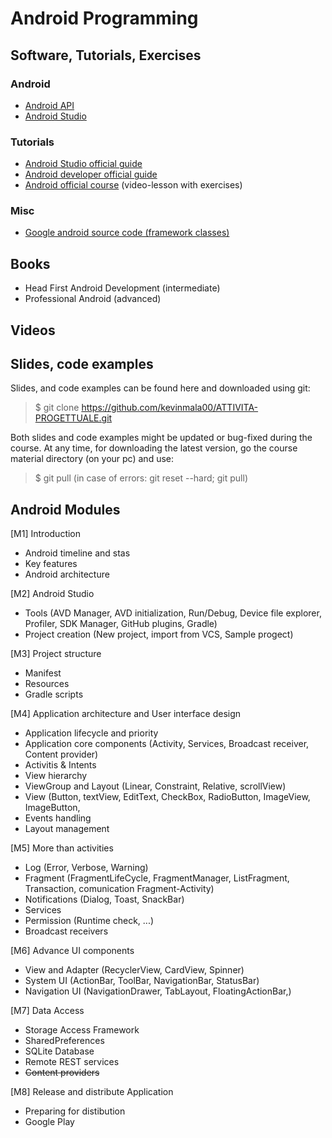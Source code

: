 # Android Programming

## Software, Tutorials, Exercises

### Android 
* [Android API](https://developer.android.com/reference)
* [Android Studio](https://developer.android.com/studio)

### Tutorials
* [Android Studio official guide](https://developer.android.com/studio/intro)
* [Android developer official guide](https://developer.android.com/guide)
* [Android official course](https://developer.android.com/courses) (video-lesson with exercises)

### Misc
* [Google android source code (framework classes)](https://android.googlesource.com/platform/frameworks/base/)


## Books
- Head First Android Development (intermediate)
- Professional Android (advanced)

## Videos

## Slides, code examples
Slides, and code examples can be found here and downloaded using git:

> $ git clone https://github.com/kevinmala00/ATTIVITA-PROGETTUALE.git

Both slides and code examples might be updated or bug-fixed during the course. At any time, for downloading the latest version, go the course material directory (on your pc) and use:

> $ git pull (in case of errors: git reset --hard; git pull)

## Android Modules
[M1] Introduction
* Android timeline and stas
* Key features
* Android architecture


[M2] Android Studio
* Tools (AVD Manager, AVD initialization, Run/Debug, Device file explorer, Profiler, SDK Manager, GitHub plugins, Gradle)
* Project creation (New project, import from VCS, Sample progect)


[M3] Project structure
* Manifest
* Resources
* Gradle scripts


[M4] Application architecture and User interface design
* Application lifecycle and priority
* Application core components (Activity, Services, Broadcast receiver, Content provider)
* Activitis & Intents
* View hierarchy
* ViewGroup and Layout (Linear, Constraint, Relative, scrollView)
* View (Button, textView, EditText, CheckBox, RadioButton,  ImageView, ImageButton, 
* Events handling
* Layout management


[M5] More than activities
* Log (Error, Verbose, Warning)
* Fragment (FragmentLifeCycle, FragmentManager, ListFragment, Transaction, comunication Fragment-Activity) 
* Notifications (Dialog, Toast, SnackBar)
* Services
* Permission (Runtime check, ...)
* Broadcast receivers


[M6] Advance UI components
* View and Adapter (RecyclerView, CardView, Spinner)
* System UI (ActionBar, ToolBar, NavigationBar, StatusBar)
* Navigation UI (NavigationDrawer, TabLayout, FloatingActionBar,)


[M7] Data Access
* Storage Access Framework
* SharedPreferences
* SQLite Database
* Remote REST services
* ~~Content providers~~


[M8] Release and distribute Application
* Preparing for distibution
* Google Play


